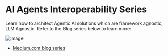 # AI Agents Interoperability Series
Learn how to architect Agentic AI solutions which are framework agnostic, LLM Agnostic. Refer to the Blog series below to learn more:

![image](https://github.com/user-attachments/assets/256fdfa7-76e1-4236-a5df-bab996daa72b)


- [Medium.com blog series](https://medium.com/@manojjahgirdar/list/ai-agents-interoperability-607c343d3b1c)
